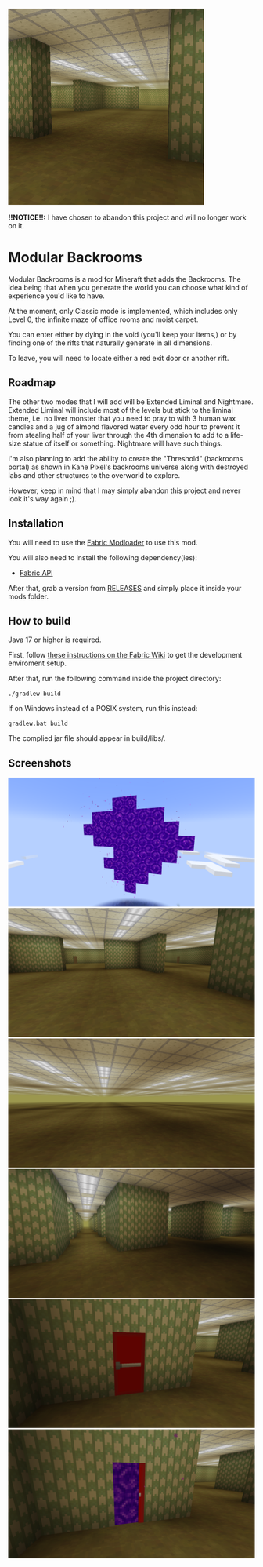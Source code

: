 ![icon](icon-400x400.png)

**!!NOTICE!!:** I have chosen to abandon this project and will no longer work on it.

# Modular Backrooms

Modular Backrooms is a mod for Mineraft that adds the Backrooms. The idea being that when you generate the world you can choose what kind of experience you'd like to have.

At the moment, only Classic mode is implemented, which includes only Level 0, the infinite maze of office rooms and moist carpet.

You can enter either by dying in the void (you'll keep your items,) or by finding one of the rifts that naturally generate in all dimensions.

To leave, you will need to locate either a red exit door or another rift.

## Roadmap

The other two modes that I will add will be Extended Liminal and Nightmare. Extended Liminal will include most of the levels but stick to the liminal theme, i.e. no liver monster that you need to pray to with 3 human wax candles and a jug of almond flavored water every odd hour to prevent it from stealing half of your liver through the 4th dimension to add to a life-size statue of itself or something. Nightmare will have such things.

I'm also planning to add the ability to create the "Threshold" (backrooms portal) as shown in Kane Pixel's backrooms universe along with destroyed labs and other structures to the overworld to explore.

However, keep in mind that I may simply abandon this project and never look it's way again ;).

## Installation

You will need to use the [Fabric Modloader](https://fabricmc.net/use/installer "Fabric Modloader Installer page") to use this mod.

You will also need to install the following dependency(ies):
- [Fabric API](https://www.curseforge.com/minecraft/mc-mods/fabric-api "Fabric API mod CurseForge page")

After that, grab a version from [RELEASES](https://github.com/ona-li-toki-e-jan-Epiphany-tawa-mi/Survival-Command-Blocks/releases "SurvivalCommandBlock's GitHub Releases page") and simply place it inside your mods folder.

## How to build

Java 17 or higher is required.

First, follow [these instructions on the Fabric Wiki](https://fabricmc.net/wiki/tutorial:setup "Fabric Setup Tutorial on the Fabric Wiki") to get the development enviroment setup.

After that, run the following command inside the project directory:

```console
./gradlew build
```

If on Windows instead of a POSIX system, run this instead:

```console
gradlew.bat build
```

The complied jar file should appear in build/libs/.

## Screenshots

![a rift](screenshots/rift.png)
![office rooms](screenshots/office_rooms.png)
![an open space](screenshots/open_space.png)
![pillars](screenshots/pillars.png)
![an exit door](screenshots/exit_door.png)
![an open exit door](screenshots/exit_door_open.png)
